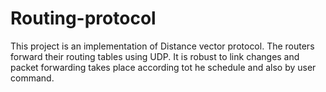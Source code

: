 # Routing-protocol
This project is an implementation of Distance vector protocol. The routers forward their routing tables using UDP. It is robust to link changes and packet forwarding takes place according tot he schedule and also by user command.
